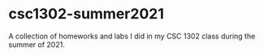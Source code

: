 # csc1302-summer2021
A collection of homeworks and labs I did in my CSC 1302 class during the summer of 2021.
